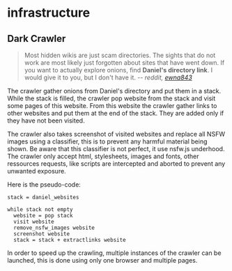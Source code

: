 # infrastructure

## Dark Crawler

> Most hidden wikis are just scam directories. The sights that do not work are most likely just forgotten about sites that have went down. If you want to actually explore onions, find **Daniel's directory link**. I would give it to you, but I don't have it.
> -- <cite>reddit, [ewna843](https://www.reddit.com/r/TOR/comments/cp59a5/is_there_any_way_to_make_more_of_the_hidden_wiki/ewna843/)</cite>

The crawler gather onions from Daniel's directory and put them in a stack.
While the stack is filled, the crawler pop website from the stack and visit some pages of this website. 
From this website the crawler gather links to other websites and put them at the end of the stack. They are added only if they have not been visited.

The crawler also takes screenshot of visited websites and replace all NSFW images using a classifier, this is to prevent any harmful material being shown. Be aware that this classifier is not perfect, it use nsfw.js underhood.
The crawler only accept html, stylesheets, images and fonts, other ressources requests, like scripts are intercepted and aborted to prevent any unwanted exposure.

Here is the pseudo-code:

```
stack = daniel_websites

while stack not empty
  website = pop stack
  visit website
  remove_nsfw_images website
  screenshot website
  stack = stack + extractlinks website
```

In order to speed up the crawling, multiple instances of the crawler can be launched, this is done using only one browser and multiple pages.

